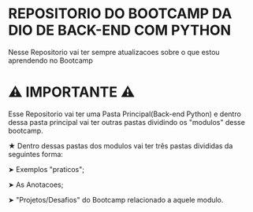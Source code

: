 # REPOSITORIO DO BOOTCAMP DA DIO DE BACK-END COM PYTHON


Nesse Repositorio vai ter sempre atualizacoes sobre o que estou aprendendo no Bootcamp




# ⚠️ IMPORTANTE ⚠️

Esse Repositorio vai ter uma Pasta Principal(Back-end Python) e dentro dessa pasta principal vai ter outras pastas dividindo os "modulos" desse bootcamp.

★ Dentro dessas pastas dos modulos vai ter três pastas divididas da seguintes forma: 

➤ Exemplos "praticos";

➤ As Anotacoes;

➤ "Projetos/Desafios" do Bootcamp relacionado a aquele modulo.
